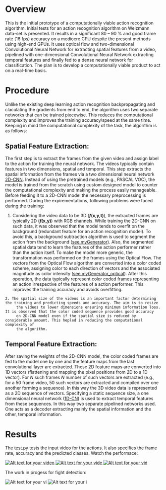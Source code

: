 # Overview
This is the initial prototype of a computationally viable action recognition algorithm. Initial tests for an action recognition algorithm on Weizmann data-set is presented. 
It results in a significant 80 – 90 % and good frame rate (16 fps) accuracy on a mediocre CPU despite the present methods using high-end GPUs.
It uses optical flow and two-dimensional Convolutional Neural Network for extracting spatial features from a video, pipelined with one-dimensional Convolutional Neural Network extracting temporal features and finally fed to a dense neural network for classification. 
The plan is to develop a computationally viable product to act on a real-time basis. 
# Procedure
Unlike the existing deep learning action recognition backpropagating and claculating the gradients from end to end, the algorithm uses two separate
networks that can be trained piecewise. This reduces the computational complexity and improves the training accuracy/speed at the same time.
Keeping in mind the computational complexity of the task, the algorithm is as follows:
## Spatial Feature Extraction:
   The first step is to extract the frames from the given video and assign label to the action for training the neural network. 
   The videos typically contain features in two dimensions, spatial and temporal. This step extracts the spatial information from the frames
   via a two dimensional neural network [2D-CNN](https://github.com/RameenAbdal/Action-Recognition/blob/master/twoD_Train.py).
   Instead of using the pretrained models (e.g., PASCAL VOC), the model is trained from the scratch using custom designed model to counter 
   the computational complexity and making the process easily manageable. Before feeding it to a 2D-CNN model the necessary preprocessing is
   performed. During the expirementations, following problems were faced during the training:
   
   1. Considering the video data to be 3D (**_f_(x,y,t)**), the extracted frames are typically 2D (**_f_(x,y)**) with RGB channels. 
         While training the 2D-CNN on such data, it was observed that the model tends to overfit on the background (redundant feature for
         an action recognition model). To avoid this, a background subtraction algorithm is used to segment the action from the background ([see myGenerator](https://github.com/RameenAbdal/Action-Recognition/blob/master/Functions_2.py)).
         Also, the segmented spatial data tend to learn the features of the action performer rather than the action itself. To make the model more
         generic, the transformation was performed on the frames using the Optical Flow. The vectors from the Optical Flow algorithm are converted
         into a color coded scheme, assigning color to each direction of vectors and the associated magnitude as color intensity ([see myGenerator_optical](https://github.com/RameenAbdal/Action-Recognition/blob/master/Functions_2.py)). After this
         operation, the data typically represent color coded frames representing an action irrespective of the features of a 
         action performer. This improves the training accuracy and avoids overfitting.
   
    2. The spatial size of the videos is an important factor determining the training and predicting speeds and accuracy. The aim is to resize
         the videos to lower dimensions ensuring minimum information loss. It is observed that the color coded sequence provides good accuracy 
         on 2D-CNN model even if the spatial size is reduced by considerable amount. This hepled in reducing the computational complexity of
         the algorithm.
 ## Temporal Feature Extraction:
   After saving the weights of the 2D-CNN model, the color coded frames are fed to the model one by one and the feature maps from the last
    convolutional layer are extracted. These 2D feature maps are converted into 1D vectors (flattening and mapping the pixel positions from 2D to a 1D vector).
    For _N_ such frames _N_ number of such vectors are extracted (e.g., for a 50 frame video, 50 such vectors are extracted and compiled over
    one another forming a sequence). In this way the 3D video data is represented as a 2D sequence of vectors. Specifying a static sequence size,
    a one dimensional neural network ([1D-CN](https://github.com/RameenAbdal/Action-Recognition/blob/master/Train_1d.py)) is used to extract temporal features from these sequences. In this way two separate pipelined networks used.
    One acts as a decoder extracting mainly the spatial information and the other, temporal information. 
# Results
The [test.py](https://github.com/RameenAbdal/Action-Recognition/blob/master/test.py) tests the input video for the actions. It also specifies the frame rate, accuracy and the predicted classes. Watch the performace:

[![Alt text for your video](https://github.com/RameenAbdal/Action-Recognition/blob/master/Results_appendingframes/1.png) <!-- .element height="10%" width="10%" -->](https://github.com/RameenAbdal/Action-Recognition/blob/master/Results_appendingframes/bend_frame.avi?raw=true)
[![Alt text for your vide](https://github.com/RameenAbdal/Action-Recognition/blob/master/Results_appendingframes/2.png) <!-- .element height="10%" width="10%" -->](https://github.com/RameenAbdal/Action-Recognition/blob/master/Results_appendingframes/side.avi?raw=true)
[![Alt text for your vid](https://github.com/RameenAbdal/Action-Recognition/blob/master/Results_appendingframes/3.png) <!-- .element height="10%" width="10%" -->](https://github.com/RameenAbdal/Action-Recognition/blob/master/Results_appendingframes/wave1.avi?raw=true)

The work in progess for fight detection:

![Alt text for your vi](https://github.com/RameenAbdal/Action-Recognition/blob/master/Results_appendingframes/4.png) 
![Alt text for your i](https://github.com/RameenAbdal/Action-Recognition/blob/master/Results_appendingframes/5.png) 
